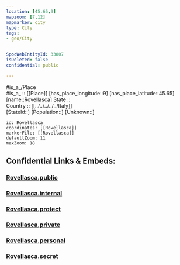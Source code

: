 ```yaml
---
location: [45.65,9] 
mapzoom: [7,12] 
mapmarker: city 
type: City
tags:
- geo/City


SpocWebEntityId: 33807
isDeleted: false
confidential: public

---
```

#is_a_/Place  
#is_a_ :: [[Place]] 
[has_place_longitude::9] 
[has_place_latitude::45.65] 
[name::Rovellasca] 
State ::  
Country :: [[../../../../../Italy]]  
[StateId::] 
[Population::] 
[Unknown::] 


```leaflet
id: Rovellasca
coordinates: [[Rovellasca]] 
markerFile: [[Rovellasca]] 
defaultZoom: 11 
maxZoom: 18
```


## Confidential Links & Embeds: 

### [Rovellasca.public](/_public/\Earth\Continent\Europe\Europe~South\Italy\regions~Italy\Lombardy\Como\CityRovellasca.public.md) 

### [Rovellasca.internal](/_internal/\Earth\Continent\Europe\Europe~South\Italy\regions~Italy\Lombardy\Como\CityRovellasca.internal.md) 

### [Rovellasca.protect](/_protect/\Earth\Continent\Europe\Europe~South\Italy\regions~Italy\Lombardy\Como\CityRovellasca.protect.md) 

### [Rovellasca.private](/_private/\Earth\Continent\Europe\Europe~South\Italy\regions~Italy\Lombardy\Como\CityRovellasca.private.md) 

### [Rovellasca.personal](/_personal/\Earth\Continent\Europe\Europe~South\Italy\regions~Italy\Lombardy\Como\CityRovellasca.personal.md) 

### [Rovellasca.secret](/_secret/\Earth\Continent\Europe\Europe~South\Italy\regions~Italy\Lombardy\Como\CityRovellasca.secret.md)

